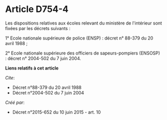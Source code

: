 # Article D754-4

Les dispositions relatives aux écoles relevant du ministère de l'intérieur sont fixées par les décrets suivants :

1° Ecole nationale supérieure de police (ENSP) : décret n° 88-379 du 20 avril 1988 ;

2° Ecole nationale supérieure des officiers de sapeurs-pompiers (ENSOSP) : décret n° 2004-502 du 7 juin 2004.

**Liens relatifs à cet article**

_Cite_:

  - Décret n°88-379 du 20 avril 1988
  - Décret n°2004-502 du 7 juin 2004

_Créé par_:

  - Décret n°2015-652 du 10 juin 2015 - art. 10
